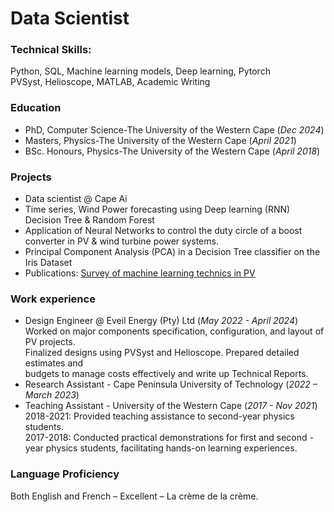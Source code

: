 # Data Scientist

### Technical Skills: 
Python, SQL, Machine learning models, Deep learning, Pytorch\
PVSyst, Helioscope, MATLAB, Academic Writing

### Education
- PhD, Computer Science-The University of the Western Cape (_Dec 2024_)
- Masters, Physics-The University of the Western Cape (_April 2021_)
- BSc. Honours, Physics-The University of the Western Cape (_April 2018_)

### Projects
- Data scientist @ Cape Ai
- Time series, Wind Power forecasting using Deep learning (RNN)
  Decision Tree & Random Forest 
- Application of Neural Networks to control the duty circle of a
  boost converter in PV & wind turbine power systems.
- Principal Component Analysis (PCA) in a Decision Tree classifier on the Iris Dataset
- Publications:
  [Survey of machine learning technics in PV](https://zenodo.org/doi/10.5281/zenodo.7369295)

### Work experience
- Design Engineer @ Eveil Energy (Pty) Ltd (_May 2022 - April 2024_)\
  Worked on major components specification, configuration, and layout of PV projects.\
  Finalized designs using PVSyst and Helioscope. Prepared detailed estimates and\
  budgets to manage costs effectively and write up Technical Reports.
- Research Assistant - Cape Peninsula University of Technology (_2022 – March 2023_)
- Teaching Assistant - University of the Western Cape (_2017 - Nov 2021_)\
  2018-2021: Provided teaching assistance to second-year physics students.\
  2017-2018: Conducted practical demonstrations for first and
  second -year physics students, facilitating hands-on learning experiences.
  
### Language Proficiency
Both English and French – Excellent – La crème de la crème.
  
